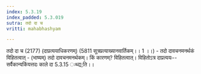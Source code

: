 ```yaml
---
index: 5.3.19
index_padded: 5.3.019
sutra: तदो दा च
vritti: mahabhashyam

---
```

 तदो दा च (2177) (दाप्रत्ययाधिकरणम्) (5811 सूत्रप्रत्याख्यानवार्तिकम्।। 1 ।।) - तदो दावचनमनर्थकं विहितत्वात् - (भाष्यम्) तदो दावचनमनर्थकम्। किं कारणम्? विहितत्वात्। विहितोऽत्र दाप्रत्ययः--सर्वैकान्यकिंयत्तदः काले दा 5.3.15 ःथ्द्य;ति।। 